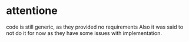 # attentione

code is still generic, as they provided no requirements
Also it was said to not do it for now as they have some issues with implementation.
